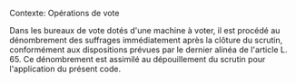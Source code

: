 Contexte: Opérations de vote

Dans les bureaux de vote dotés d'une machine à voter, il est procédé au dénombrement des suffrages immédiatement après la clôture du scrutin, conformément aux dispositions prévues par le dernier alinéa de l'article L. 65. Ce dénombrement est assimilé au dépouillement du scrutin pour l'application du présent code.